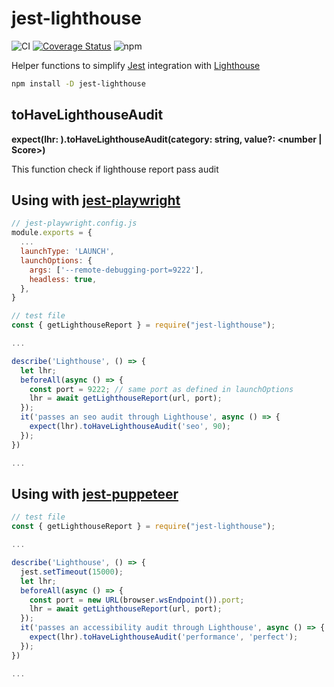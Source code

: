 # jest-lighthouse

![CI](https://github.com/mmarkelov/jest-lighthouse/workflows/Node.js%20CI/badge.svg)
[![Coverage Status](https://coveralls.io/repos/github/mmarkelov/jest-lighthouse/badge.svg)](https://coveralls.io/github/mmarkelov/jest-lighthouse)
![npm](https://img.shields.io/npm/v/jest-lighthouse)

Helper functions to simplify [Jest](https://github.com/facebook/jest) integration with [Lighthouse](https://github.com/GoogleChrome/lighthouse)

```bash
npm install -D jest-lighthouse
```

## toHaveLighthouseAudit

**expect(lhr: <Report>).toHaveLighthouseAudit(category: string, value?: <number | Score>)**

This function check if lighthouse report pass audit

## Using with [jest-playwright](https://github.com/playwright-community/jest-playwright)

```js
// jest-playwright.config.js
module.exports = {
  ...
  launchType: 'LAUNCH',
  launchOptions: {
    args: ['--remote-debugging-port=9222'],
    headless: true,
  },
}

// test file
const { getLighthouseReport } = require("jest-lighthouse");

...

describe('Lighthouse', () => {
  let lhr;
  beforeAll(async () => {
    const port = 9222; // same port as defined in launchOptions
    lhr = await getLighthouseReport(url, port);
  });
  it('passes an seo audit through Lighthouse', async () => {
    expect(lhr).toHaveLighthouseAudit('seo', 90);
  });
})

...
```

## Using with [jest-puppeteer](https://github.com/smooth-code/jest-puppeteer)

```js
// test file
const { getLighthouseReport } = require("jest-lighthouse");

...

describe('Lighthouse', () => {
  jest.setTimeout(15000);
  let lhr;
  beforeAll(async () => {
    const port = new URL(browser.wsEndpoint()).port;
    lhr = await getLighthouseReport(url, port);
  });
  it('passes an accessibility audit through Lighthouse', async () => {
    expect(lhr).toHaveLighthouseAudit('performance', 'perfect');
  });
})

...
```
